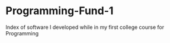 # Programming-Fund-1
Index of software I developed while in my first college course for Programming
